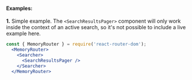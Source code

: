 #### Examples:

__1.__ Simple example.
The `<SearchResultsPager>` component will only work inside the context of an active search, so it's not possible to include a live example here.

```jsx
const { MemoryRouter } = require('react-router-dom');
  <MemoryRouter>
    <Searcher>
      <SearchResultsPager />
    </Searcher>
  </MemoryRouter>
```
